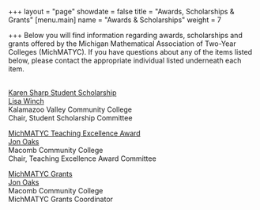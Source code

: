 +++
layout = "page"
showdate = false
title = "Awards, Scholarships & Grants"
[menu.main]
name = "Awards & Scholarships"
weight = 7

+++
Below you will find information regarding awards, scholarships and grants offered by the Michigan Mathematical Association of Two-Year Colleges (MichMATYC). If you have questions about any of the items listed below, please contact the appropriate individual listed underneath each item.<br/><br/>

[Karen Sharp Student Scholarship](http://michmatyc.org/awards/scholarships/)</br>
[Lisa Winch](mailto:lwinch@kvcc.edu)</br>
Kalamazoo Valley Community College</br>
Chair, Student Scholarship Committee</br>

[MichMATYC Teaching Excellence Award](http://michmatyc.org/awards/teachingexcellence/)</br>
[Jon Oaks](mailto:jonnyoaks@gmail.com)</br>
Macomb Community College</br>
Chair, Teaching Excellence Award Committee</br>

[MichMATYC Grants](http://michmatyc.org/awards/grants/)</br>
[Jon Oaks](mailto:jonnyoaks@gmail.com)</br>
Macomb Community College</br>
MichMATYC Grants Coordinator
